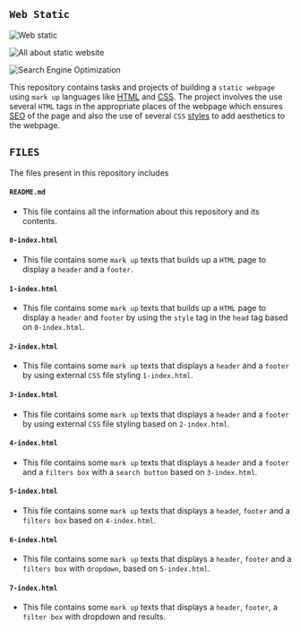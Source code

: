 ## `Web Static`

![Web static](https://encrypted-tbn0.gstatic.com/images?q=tbn:ANd9GcTraVdi7X6EJ4Q-fOxq9Ed6gWl5UBQ9_xKzEg&usqp=CAU)

![All about static website](https://cdn.educba.com/academy/wp-content/uploads/2020/07/psd-9-9-5-3.jpg)

![Search Engine Optimization](https://upload.wikimedia.org/wikipedia/commons/thumb/e/ea/Demystifying_Search_Engine_Optimization_-viz_notes-_-wcyvr_%288084222814%29.jpg/400px-Demystifying_Search_Engine_Optimization_-viz_notes-_-wcyvr_%288084222814%29.jpg)


This repository contains tasks and projects of building a `static webpage` using `mark up` languages like [HTML](https://en.wikipedia.org/wiki/HTML) and [CSS](https://en.wikipedia.org/wiki/CSS). The project involves the use several `HTML` tags in the appropriate places of the webpage which ensures [SEO](https://en.wikipedia.org/wiki/Search_engine_optimization) of the page and also the use of several `CSS` [styles](https://www.geeksforgeeks.org/types-of-css-cascading-style-sheet/) to add aesthetics to the webpage.

## `FILES`

The files present in this repository includes

#### `README.md`
  - This file contains all the information about this repository and its contents.

#### `0-index.html`
 - This file contains some `mark up` texts that builds up a `HTML` page to display a `header` and a `footer`.

#### `1-index.html`
  - This file contains some `mark up` texts that builds up a `HTML` page to display a `header` and `footer` by using the `style` tag in the `head` tag based on `0-index.html`.

#### `2-index.html`
  - This file contains some `mark up` texts that displays a `header` and a `footer` by using external `CSS` file styling `1-index.html`.

#### `3-index.html`
  - This file contains some `mark up` texts that displays a `header` and a `footer` by using external `CSS` file styling based on `2-index.html`.

#### `4-index.html`
  - This file contains some `mark up` texts that displays a `header` and a `footer`  and a `filters box` with a `search button` based on `3-index.html`.

#### `5-index.html`
  - This file contains some `mark up` texts that displays a `heade`r, `footer` and a `filters box` based on `4-index.html`.

#### `6-index.html`
  - This file contains some `mark up` texts that displays a `header`, `footer` and a `filters box` with `dropdown`, based on `5-index.html`.

#### `7-index.html`
  - This file contains some `mark up` texts that displays a `header`, `footer`, a `filter box` with dropdown and results.

